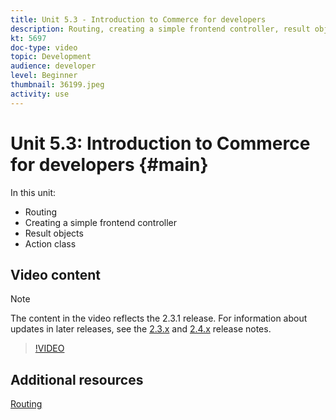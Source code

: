 ```yaml
---
title: Unit 5.3 - Introduction to Commerce for developers
description: Routing, creating a simple frontend controller, result objects, action class.
kt: 5697
doc-type: video
topic: Development
audience: developer
level: Beginner
thumbnail: 36199.jpeg
activity: use
---
```

# Unit 5.3: Introduction to Commerce for developers {#main}

In this unit:

- Routing
- Creating a simple frontend controller
- Result objects
- Action class

## Video content

>[!NOTE]
>
>The content in the video reflects the 2.3.1 release. For information about updates in later releases, see the [ 2.3.x](https://devdocs.magento.com/guides/v2.3/release-notes/bk-release-notes.html) and [2.4.x](https://devdocs.magento.com/guides/v2.4/release-notes/bk-release-notes.html) release notes.

>[!VIDEO](https://video.tv.adobe.com/v/36199?quality=12&learn=on)

## Additional resources

[Routing](https://devdocs.magento.com/guides/v2.4/extension-dev-guide/routing.html)
